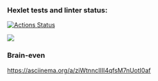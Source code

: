 ### Hexlet tests and linter status:
[![Actions Status](https://github.com/krylov-as/python-project-lvl1/workflows/hexlet-check/badge.svg)](https://github.com/krylov-as/python-project-lvl1/actions)

<a href="https://codeclimate.com/github/codeclimate/codeclimate/maintainability"><img src="https://api.codeclimate.com/v1/badges/a99a88d28ad37a79dbf6/maintainability" /></a>


### Brain-even
https://asciinema.org/a/ziWtnncIIII4qfsM7nUotI0af

